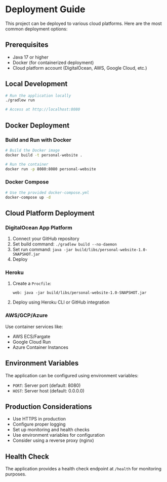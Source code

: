 # Deployment Guide

This project can be deployed to various cloud platforms. Here are the most common deployment options:

## Prerequisites

- Java 17 or higher
- Docker (for containerized deployment)
- Cloud platform account (DigitalOcean, AWS, Google Cloud, etc.)

## Local Development

```bash
# Run the application locally
./gradlew run

# Access at http://localhost:8080
```

## Docker Deployment

### Build and Run with Docker

```bash
# Build the Docker image
docker build -t personal-website .

# Run the container
docker run -p 8080:8080 personal-website
```

### Docker Compose

```bash
# Use the provided docker-compose.yml
docker-compose up -d
```

## Cloud Platform Deployment

### DigitalOcean App Platform

1. Connect your GitHub repository
2. Set build command: `./gradlew build --no-daemon`
3. Set run command: `java -jar build/libs/personal-website-1.0-SNAPSHOT.jar`
4. Deploy

### Heroku

1. Create a `Procfile`:
   ```
   web: java -jar build/libs/personal-website-1.0-SNAPSHOT.jar
   ```
2. Deploy using Heroku CLI or GitHub integration

### AWS/GCP/Azure

Use container services like:
- AWS ECS/Fargate
- Google Cloud Run
- Azure Container Instances

## Environment Variables

The application can be configured using environment variables:

- `PORT`: Server port (default: 8080)
- `HOST`: Server host (default: 0.0.0.0)

## Production Considerations

- Use HTTPS in production
- Configure proper logging
- Set up monitoring and health checks
- Use environment variables for configuration
- Consider using a reverse proxy (nginx)

## Health Check

The application provides a health check endpoint at `/health` for monitoring purposes.

